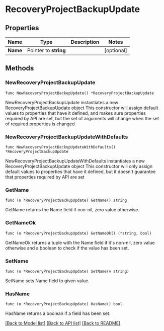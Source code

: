 # RecoveryProjectBackupUpdate

## Properties

Name | Type | Description | Notes
------------ | ------------- | ------------- | -------------
**Name** | Pointer to **string** |  | [optional] 

## Methods

### NewRecoveryProjectBackupUpdate

`func NewRecoveryProjectBackupUpdate() *RecoveryProjectBackupUpdate`

NewRecoveryProjectBackupUpdate instantiates a new RecoveryProjectBackupUpdate object
This constructor will assign default values to properties that have it defined,
and makes sure properties required by API are set, but the set of arguments
will change when the set of required properties is changed

### NewRecoveryProjectBackupUpdateWithDefaults

`func NewRecoveryProjectBackupUpdateWithDefaults() *RecoveryProjectBackupUpdate`

NewRecoveryProjectBackupUpdateWithDefaults instantiates a new RecoveryProjectBackupUpdate object
This constructor will only assign default values to properties that have it defined,
but it doesn't guarantee that properties required by API are set

### GetName

`func (o *RecoveryProjectBackupUpdate) GetName() string`

GetName returns the Name field if non-nil, zero value otherwise.

### GetNameOk

`func (o *RecoveryProjectBackupUpdate) GetNameOk() (*string, bool)`

GetNameOk returns a tuple with the Name field if it's non-nil, zero value otherwise
and a boolean to check if the value has been set.

### SetName

`func (o *RecoveryProjectBackupUpdate) SetName(v string)`

SetName sets Name field to given value.

### HasName

`func (o *RecoveryProjectBackupUpdate) HasName() bool`

HasName returns a boolean if a field has been set.


[[Back to Model list]](../README.md#documentation-for-models) [[Back to API list]](../README.md#documentation-for-api-endpoints) [[Back to README]](../README.md)



